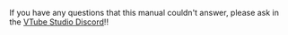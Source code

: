 If you have any questions that this manual couldn't answer, please ask in the [VTube Studio Discord](https://discord.gg/VTubeStudio)!!